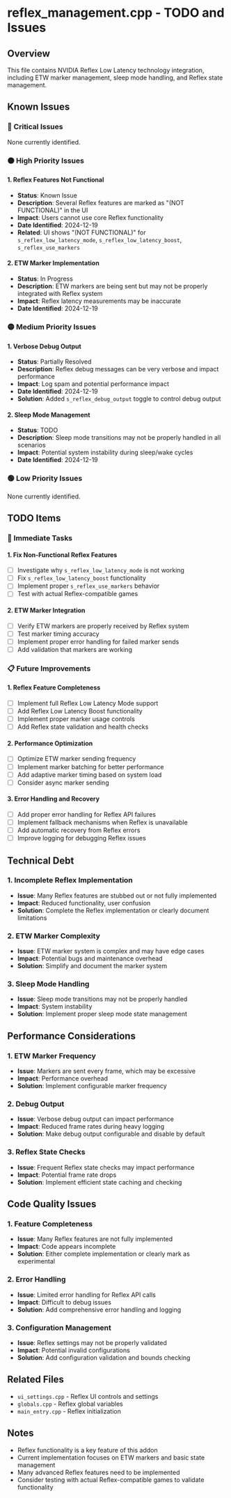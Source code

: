 # reflex_management.cpp - TODO and Issues

## Overview
This file contains NVIDIA Reflex Low Latency technology integration, including ETW marker management, sleep mode handling, and Reflex state management.

## Known Issues

### 🔴 Critical Issues
None currently identified.

### 🟠 High Priority Issues

#### 1. Reflex Features Not Functional
- **Status**: Known Issue
- **Description**: Several Reflex features are marked as "(NOT FUNCTIONAL)" in the UI
- **Impact**: Users cannot use core Reflex functionality
- **Date Identified**: 2024-12-19
- **Related**: UI shows "(NOT FUNCTIONAL)" for `s_reflex_low_latency_mode`, `s_reflex_low_latency_boost`, `s_reflex_use_markers`

#### 2. ETW Marker Implementation
- **Status**: In Progress
- **Description**: ETW markers are being sent but may not be properly integrated with Reflex system
- **Impact**: Reflex latency measurements may be inaccurate
- **Date Identified**: 2024-12-19

### 🟡 Medium Priority Issues

#### 1. Verbose Debug Output
- **Status**: Partially Resolved
- **Description**: Reflex debug messages can be very verbose and impact performance
- **Impact**: Log spam and potential performance impact
- **Date Identified**: 2024-12-19
- **Solution**: Added `s_reflex_debug_output` toggle to control debug output

#### 2. Sleep Mode Management
- **Status**: TODO
- **Description**: Sleep mode transitions may not be properly handled in all scenarios
- **Impact**: Potential system instability during sleep/wake cycles
- **Date Identified**: 2024-12-19

### 🟢 Low Priority Issues
None currently identified.

## TODO Items

### 🔧 Immediate Tasks

#### 1. Fix Non-Functional Reflex Features
- [ ] Investigate why `s_reflex_low_latency_mode` is not working
- [ ] Fix `s_reflex_low_latency_boost` functionality
- [ ] Implement proper `s_reflex_use_markers` behavior
- [ ] Test with actual Reflex-compatible games

#### 2. ETW Marker Integration
- [ ] Verify ETW markers are properly received by Reflex system
- [ ] Test marker timing accuracy
- [ ] Implement proper error handling for failed marker sends
- [ ] Add validation that markers are working

### 📋 Future Improvements

#### 1. Reflex Feature Completeness
- [ ] Implement full Reflex Low Latency Mode support
- [ ] Add Reflex Low Latency Boost functionality
- [ ] Implement proper marker usage controls
- [ ] Add Reflex state validation and health checks

#### 2. Performance Optimization
- [ ] Optimize ETW marker sending frequency
- [ ] Implement marker batching for better performance
- [ ] Add adaptive marker timing based on system load
- [ ] Consider async marker sending

#### 3. Error Handling and Recovery
- [ ] Add proper error handling for Reflex API failures
- [ ] Implement fallback mechanisms when Reflex is unavailable
- [ ] Add automatic recovery from Reflex errors
- [ ] Improve logging for debugging Reflex issues

## Technical Debt

### 1. Incomplete Reflex Implementation
- **Issue**: Many Reflex features are stubbed out or not fully implemented
- **Impact**: Reduced functionality, user confusion
- **Solution**: Complete the Reflex implementation or clearly document limitations

### 2. ETW Marker Complexity
- **Issue**: ETW marker system is complex and may have edge cases
- **Impact**: Potential bugs and maintenance overhead
- **Solution**: Simplify and document the marker system

### 3. Sleep Mode Handling
- **Issue**: Sleep mode transitions may not be properly handled
- **Impact**: System instability
- **Solution**: Implement proper sleep mode state management

## Performance Considerations

### 1. ETW Marker Frequency
- **Issue**: Markers are sent every frame, which may be excessive
- **Impact**: Performance overhead
- **Solution**: Implement configurable marker frequency

### 2. Debug Output
- **Issue**: Verbose debug output can impact performance
- **Impact**: Reduced frame rates during heavy logging
- **Solution**: Make debug output configurable and disable by default

### 3. Reflex State Checks
- **Issue**: Frequent Reflex state checks may impact performance
- **Impact**: Potential frame rate drops
- **Solution**: Implement efficient state caching and checking

## Code Quality Issues

### 1. Feature Completeness
- **Issue**: Many Reflex features are not fully implemented
- **Impact**: Code appears incomplete
- **Solution**: Either complete implementation or clearly mark as experimental

### 2. Error Handling
- **Issue**: Limited error handling for Reflex API calls
- **Impact**: Difficult to debug issues
- **Solution**: Add comprehensive error handling and logging

### 3. Configuration Management
- **Issue**: Reflex settings may not be properly validated
- **Impact**: Potential invalid configurations
- **Solution**: Add configuration validation and bounds checking

## Related Files
- `ui_settings.cpp` - Reflex UI controls and settings
- `globals.cpp` - Reflex global variables
- `main_entry.cpp` - Reflex initialization

## Notes
- Reflex functionality is a key feature of this addon
- Current implementation focuses on ETW markers and basic state management
- Many advanced Reflex features need to be implemented
- Consider testing with actual Reflex-compatible games to validate functionality
